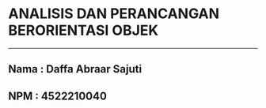 # ANALISIS DAN PERANCANGAN BERORIENTASI OBJEK
---
## Nama    : Daffa Abraar Sajuti 
## NPM     : 4522210040
